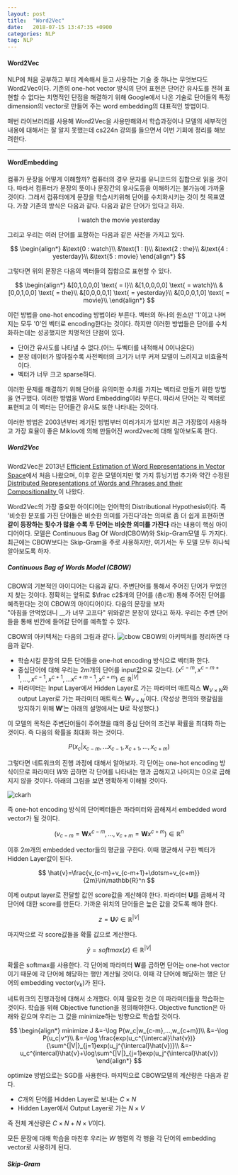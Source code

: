 ```yaml
---
layout: post
title:  "Word2Vec"
date:   2018-07-15 13:47:35 +0900
categories: NLP
tag: NLP
---
```


#### Word2Vec

 NLP에 처음 공부하고 부터 계속해서 듣고 사용하는 기술 중 하나는 무엇보다도 Word2Vec이다. 기존의 one-hot vector 방식의 단어 표현은 단어간 유사도를 전혀 표현할 수 없다는 치명적인 단점을 해결하기 위해 Google에서 나온 기술로 단어들의 특정 dimension의 vector로 만들어 주는 word embedding의 대표적인 방법이다.

 매번 라이브러리를 사용해 Word2Vec을 사용만해와서 학습과정이나 모델의 세부적인 내용에 대해서는 잘 알지 못했는데 cs224n 강의를 들으면서 이번 기회에 정리를 해보려한다.

 ---

#### WordEmbedding

컴퓨가 문장을 어떻게 이해할까? 컴퓨터의 경우 문자를 유니코드의 집합으로 읽을 것이다. 따라서 컴퓨터가 문장의 뜻이나 문장간의 유사도등을 이해하기는 불가능에 가까울 것이다. 그래서 컴퓨터에게 문장을 학습시키위해 단어를 수치화시키는 것이 첫 목표였다.
가장 기존의 방식은 다음과 같다. 다음과 같은 단어가 있다고 하자.

$$
\text{I watch the movie yesterday}
$$

그리고 우리는 여러 단어를 포함하는 다음과 같은 사전을 가지고 있다.

$$
\begin{align*}
&\text{0 : watch}\\
&\text{1 : I}\\
&\text{2 : the}\\
&\text{4 : yesterday}\\
&\text{5 : movie}
\end{align*}
$$

그렇다면 위의 문장은 다음의 벡터들의 집합으로 표현할 수 있다.

$$
\begin{align*}
&[0,1,0,0,0] \text{ = I}\\
&[1,0,0,0,0] \text{ = watch}\\
&[0,0,1,0,0] \text{ = the}\\
&[0,0,0,0,1] \text{ = yesterday}\\
&[0,0,0,1,0] \text{ = movie}\\
\end{align*}
$$

이런 방법을 one-hot encoding 방법이라 부른다. 벡터의 하나의 원소만 '1'이고 나머지는 모두 '0'인 벡터로 encoding한다는 것이다. 하지만 이러한 방법들은 단어를 수치화하는데는 성공했지만 치명적인 단점이 있다.

* 단어간 유사도를 나타낼 수 없다.(어느 두벡터를 내적해서 0이나온다)
* 문장 데이터가 많아질수록 사전벡터의 크기가 너무 커져 모델이 느려지고 비효율적이다.
* 벡터가 너무 크고 sparse하다.

이러한 문제를 해결하기 위해 단어를 유의미한 수치를 가지는 벡터로 만들기 위한 방법을 연구했다. 이러한 방법을 Word Embedding이라 부른다. 따라서 단어는 각 벡터로 표현되고 이 벡터는 단어들간 유사도 또한 나타내는 것이다.

이러한 방법은 2003년부터 제기된 방법부터 여러가지가 있지만 최근 가장많이 사용하고 가장 효율이 좋은 Miklov에 의해 만들어진 word2vec에 대해 알아보도록 한다.

##### Word2Vec

Word2Vec은 2013년 [Efficient Estimation of Word Representations in
Vector Space](https://arxiv.org/pdf/1301.3781.pdf)에서 처음 나왔으며, 이후 같은 모델이지만 몇 가지 튜닝기법 추가와 약간 수정된 [Distributed Representations of Words and Phrases
and their Compositionality
](http://papers.nips.cc/paper/5021-distributed-representations-of-words-and-phrases-and-their-compositionality.pdf)이 나왔다.

Word2Vec의 가장 중요한 아이디어는 언어학의 Distributional Hypothesis이다. 즉 '비슷한 분포를 가진 단어들은 비슷한 의미를 가진다'라는 의미로 좀 더 쉽게 표현하면 **같이 등장하는 횟수가 많을 수록 두 단어는 비슷한 의미를 가진다** 라는 내용이 핵심 아이디어이다.
모델은 Continuous Bag Of Word(CBOW)와 Skip-Gram모델 두 가지다. 최근에는 CBOW보다는 Skip-Gram을 주로 사용하지만, 여기서는 두 모델 모두 하나씩 알아보도록 하자.

##### Continuous Bag of Words Model (CBOW)

CBOW의 기본적인 아이디어는 다음과 같다.
주변단어를 통해서 주어진 단어가 무었인지 찾는 것이다. 정확히는 앞뒤로 $\frac c2$개의 단어를 (총c개) 통해 주어진 단어를 예측한다는 것이 CBOW의 아이디어이다.
다음의 문장을 보자  
"아침을 안먹었더니 \_\_가 너무 고프다"
위와같은 문장이 있다고 하자. 우리는 주변 단어들을 통해 빈칸에 들어갈 단어를 예측할 수 있다.

CBOW의 아키텍처는 다음의 그림과 같다.
![cbow](https://shuuki4.files.wordpress.com/2016/01/cbow.png?w=520&h=600)
CBOW의 아키텍쳐를 정리하면 다음과 같다.

* 학습시킬 문장의 모든 단어들을 one-hot encoding 방식으로 벡터화 한다.
* 중심단어에 대해 우리는 $2m$개의 단어를 input값으로 갖는다.
$(x^{c-m},x^{c-m+1},...,x^{c-1},x^{c+1},...x^{c+m-1},x^{c+m})\in\mathbb{R}^{|V|}$
* 파라미터는 Input Layer에서 Hidden Layer로 가는 파라미터 매트릭스 $\mathbf{W}_{V\times N}$와 output Layer로 가는 파라미터 매트릭스 $\mathbf{W}^{\prime}_{V\times N}$이다. (작성상 편의와 햇갈림을 방지하기 위해 $\mathbf{W}'$는 아래의 설명에서는 $\mathbf{U}$로 작성했다.)

이 모델의 목적은 주변단어들이 주어졌을 떄의 중심 단어의 조건부 확률을 최대화 하는 것이다. 즉 다음의 확률을 최대화 하는 것이다.

$$
P(x_c|x_{c-m},...x_{c-1},x_{c+1},...,x_{c+m})
$$

그렇다면 네트워크의 진행 과정에 대해서 알아보자.
각 단어는 one-hot encoding 방식이므로 파라미터 $W$와 곱하면 각 단어를 나타내는 행과 곱해지고 나머지는 0으로 곱해지지 않을 것이다. 아래의 그림을 보면 명확하게 이해될 것이다.

![ckarh](http://mccormickml.com/assets/word2vec/matrix_mult_w_one_hot.png)

즉 one-hot encoding 방식의 단어벡터들은 파라미터와 곱해져서 embedded word vector가 될 것이다.

$$
(v_{c-m}=\mathbf{W}x^{c-m},...,v_{c+m}=\mathbf{W}x^{c+m})\in\mathbb{R}^n
$$

이후 $2m$개의 embedded vector들의 평균을 구한다. 이때 평균해서 구한 벡터가 Hidden Layer값이 된다.

$$
\hat{v}=\frac{v_{c-m}+v_{c-m+1}+\dotsm+v_{c+m}}{2m}\in\mathbb{R}^n
$$

이제 output layer로 전달할 값인 score값을 계산해야 한다. 파라미터 $\mathbf{U}$를 곱해서 각 단어에 대한 score를 만든다. 가까운 위치의 단어들은 높은 값을 갖도록 해야 한다.

$$
z=\mathbf{U}\hat{v}\in\mathbb{R}^{|V|}
$$

마지막으로 각 score값들을 확률 값으로 계산한다.

$$
\hat{y}=softmax(z)\in\mathbb{R}^{|V|}
$$


확률은 softmax를 사용한다. 각 단어에 파라미터 $\mathbf{W}$를 곱하면 단어는 one-hot vector이기 때문에 각 단어에 해당하는 행만 계산될 것이다. 이때 각 단어에 해당하는 행은 단어의 embedding vector($v_k$)가 된다.

네트워크의 진행과정에 대해서 소개했다. 이제 필요한 것은 이 파라미터들을 학습하는 것이다. 학습을 위해 Objective function을 정의해야한다. Objective function은 아래와 같으며 우리는 그 값을 minimize하는 방향으로 학습할 것이다.

$$
\begin{align*}
minimize J &=-\log P(w_c|w_{c-m},...,w_{c+m})\\
&=-\log P(u_c|v^)\\
&=-\log \frac{exp(u_c^{\intercal}\hat{v})}{\sum^{|V|}_{j=1}exp(u_j^{\intercal}\hat{v})}\\
&=-u_c^{intercal}\hat{v}+\log\sum^{|V|}_{j=1}exp(u_j^{\intercal}\hat{v})
\end{align*}
$$

optimize 방법으로는 SGD를 사용한다.
마지막으로 CBOW모델의 계산량은 다음과 같다.
* $C$개의 단어를 Hidden Layer로 보내는 $C\times N$
* Hidden Layer에서 Output Layer로 가는 $N\times V$

즉 전체 계산량은 $C\times N + N\times V$이다.

모든 문장에 대해 학습을 마친후 우리는 $W$ 행렬의 각 행을 각 단어의 embedding vector로 사용하게 된다.

##### Skip-Gram
